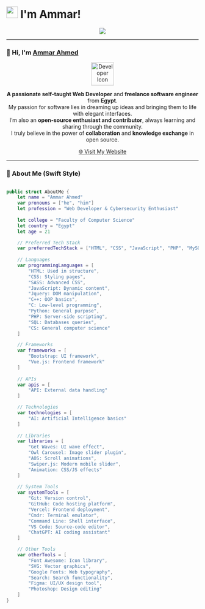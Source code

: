 <h1 >
  <img src="https://emojis.slackmojis.com/emojis/images/1531849430/4246/blob-sunglasses.gif?1531849430" width="30"/>
  I'm Ammar!
</h1>

<p align="center">
  <a href="https://github.com/DenverCoder1/readme-typing-svg">
    <img src="https://readme-typing-svg.herokuapp.com/?lines=Ammar%20Ahmed%20Mustafa;Front%20End%20Developer%20&font=Fira%20Code&center=true&width=440&height=45&color=ffffff&vCenter=true&size=22">
  </a>
</p>

---

### 👋 Hi, I'm [Ammar Ahmed](https://eng-ammar.com/)

<p align="center">
  <img src="https://img.icons8.com/ios-filled/100/code--v1.png" width="60" alt="Developer Icon"/>
</p>

<p align="center">
  <strong>A passionate self-taught Web Developer</strong> and <strong>freelance software engineer</strong> from <strong>Egypt</strong>.<br>
  My passion for software lies in dreaming up ideas and bringing them to life with elegant interfaces.<br>
  I’m also an <strong>open-source enthusiast and contributor</strong>, always learning and sharing through the community.<br>
  I truly believe in the power of <strong>collaboration</strong> and <strong>knowledge exchange</strong> in open source.
</p>

<p align="center">
  <a href="https://yourwebsite.com" target="_blank">
    🌐 Visit My Website
  </a>
</p>

---

### 🧠 About Me (Swift Style)

```swift

public struct AboutMe {
    let name = "Ammar Ahmed"
    var pronouns = ["he", "him"]
    let profession = "Web Developer & Cybersecurity Enthusiast"
    
    let college = "Faculty of Computer Science"
    let country = "Egypt"
    let age = 21

    // Preferred Tech Stack
    var preferredTechStack = ["HTML", "CSS", "JavaScript", "PHP", "MySQL"]
    
    // Languages
    var programmingLanguages = [
        "HTML: Used in structure",
        "CSS: Styling pages",
        "SASS: Advanced CSS",
        "JavaScript: Dynamic content",
        "Jquery: DOM manipulation",
        "C++: OOP basics",
        "C: Low-level programming",
        "Python: General purpose",
        "PHP: Server-side scripting",
        "SQL: Databases queries",
        "CS: General computer science"
    ]

    // Frameworks
    var frameworks = [
        "Bootstrap: UI framework",
        "Vue.js: Frontend framework"
    ]
    
    // APIs
    var apis = [
        "API: External data handling"
    ]

    // Technologies
    var technologies = [
        "AI: Artificial Intelligence basics"
    ]
    
    // Libraries
    var libraries = [
        "Get Waves: UI wave effect",
        "Owl Carousel: Image slider plugin",
        "AOS: Scroll animations",
        "Swiper.js: Modern mobile slider",
        "Animation: CSS/JS effects"
    ]
    
    // System Tools
    var systemTools = [
        "Git: Version control",
        "GitHub: Code hosting platform",
        "Vercel: Frontend deployment",
        "Cmdr: Terminal emulator",
        "Command Line: Shell interface",
        "VS Code: Source-code editor",
        "ChatGPT: AI coding assistant"
    ]

    // Other Tools
    var otherTools = [
        "Font Awesome: Icon library",
        "SVG: Vector graphics",
        "Google Fonts: Web typography",
        "Search: Search functionality",
        "Figma: UI/UX design tool",
        "Photoshop: Design editing"
    ]
}


